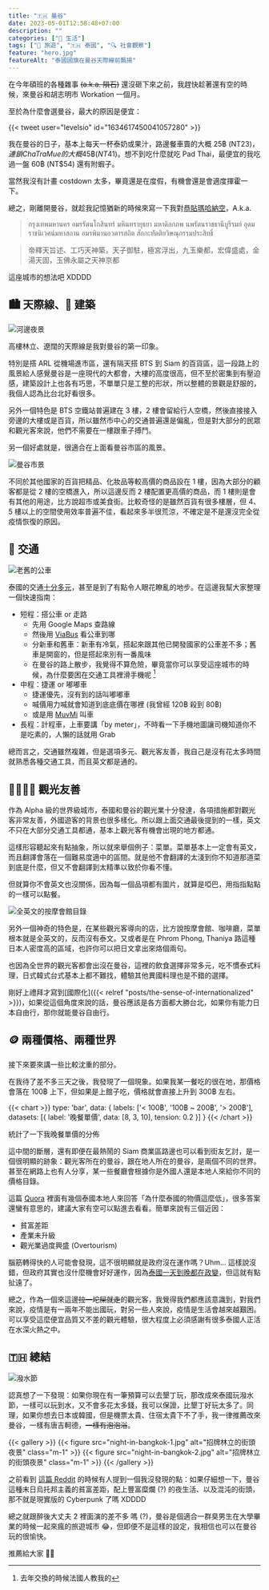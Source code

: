 ```yaml
---
title: "🇹🇭 曼谷"
date: 2023-05-01T12:58:48+07:00
description: ""
categories: ["🍫 生活"]
tags: ["🧳 旅遊", "🇹🇭 泰國", "🔍 社會觀察"]
feature: "hero.jpg"
featureAlt: "泰國國旗在曼谷天際線前飄揚"
---
```


在今年碩班的各種雜事 ~~(a.k.a. 隕石)~~ 還沒砸下來之前，我趕快趁著還有空的時候，來曼谷和胡志明市 Workation 一個月。

至於為什麼會選曼谷，最大的原因是便宜：

{{< tweet user="levelsio" id="1634617450041057280" >}}

我在曼谷的日子，基本上每天一杯泰奶或果汁，路邊餐車賣的大概 25฿ (NT$23)，連鎖 ChaTraMue 的大概 45฿ (NT$41)。想不到吃什麼就吃 Pad Thai，最便宜的我吃過一盤 60฿ (NT$54) 還有附蝦子。

當然我沒有計畫 costdown 太多，畢竟還是在度假，有機會還是會適度揮霍一下。

總之，剛離開曼谷，就趁我記憶猶新的時候來寫一下我對[恭貼瑪哈納空](https://zh.wikipedia.org/wiki/%E6%9B%BC%E8%B0%B7#%E6%81%AD%E8%B2%BC%E7%91%AA%E5%93%88%E7%B4%8D%E7%A9%BA%E7%9A%84%E8%A9%9E%E6%BA%90)，A.k.a.

> กรุงเทพมหานคร อมรรัตนโกสินทร์ มหินทรายุธยา มหาดิลกภพ นพรัตนราชธานีบูรีรมย์ อุดมราชนิเวศน์มหาสถาน อมรพิมานอวตารสถิต สักกะทัตติยวิษณุกรรมประสิทธิ์

> 帝釋天旨述、工巧天神築，天子御駐，極宮浮出，九玉樂都，宏偉盛處，金湯天固，玉佛永屬之天神京都

這座城市的想法吧 XDDDD

## 🏙️ 天際線、🏢 建築

![河邊夜景](iconsiam-night-view.jpg "從 [ICONSIAM](https://goo.gl/maps/6anugWLBEzqwvY1d7) 可以看到漂亮的昭披耶河夜景，可惜 iPhone 的夜拍正常無法發揮：）")

高樓林立、遼闊的天際線是我對曼谷的第一印象。

特別是搭 ARL 從機場進市區，還有隔天搭 BTS 到 Siam 的百貨區，這一段路上的風景給人感覺曼谷是一座現代的大都會，大樓的高度很高，但不至於密集到有壓迫感，建築設計上也各有巧思，不單單只是工整的形狀，所以整體的景觀是舒服的，我個人認為比台北好看很多。

另外一個特色是 BTS 空鐵站普遍建在 3 樓，2 樓會留給行人空橋，然後直接接入旁邊的大樓或是百貨，所以雖然市中心的交通普遍還是偏亂，但是對大部分的民眾和觀光客來說，他們不需要在一樓跟車子搏鬥。

另一個好處就是，很適合在上面看曼谷市區的風景。

![曼谷市景](ratchadamri-road.jpg "白天從 BTS 下的空橋 Ratchadamri 大道")

不同於其他國家的百貨把精品、化妝品等較高價的商品設在 1 樓，因為大部分的顧客都是從 2 樓的空橋進入，所以這邊反而 2 樓配置更高價的商品，而 1 樓則是會有其他的用途，比方說超市或美食街。比較奇怪的是雖然百貨有很多樓層，但 4、5 樓以上的空間使用效率普遍不佳，看起來多半很荒涼，不確定是不是還沒完全從疫情恢復的原因。

## 🚦 交通

![老舊的公車](old-bangkok-bus.jpg "曼谷的舊公車，推薦所有人都應該體驗一下")


泰國的交通[十分多元](https://bkk.com.tw/bangkok-traffic-collection/)，甚至是到了有點令人眼花瞭亂的地步。在這邊我幫大家整理一個快速指南：

- 短程：搭公車 or 走路
  - 先用 Google Maps 查路線
  - 然後用 [ViaBus](https://apps.apple.com/app/id1074208600) 看公車到哪
  - 分新車和舊車：新車有冷氣，搭起來跟其他已開發國家的公車差不多；舊車是開窗的，但是搭起來別有一番風味
  - 在曼谷的路上散步，我覺得不算危險，畢竟當你可以享受這座城市的時候，為什麼要困在交通工具裡滑手機呢 [^1]
- 中程：捷運 or 嘟嘟車
  - 捷運優先，沒有到的話叫嘟嘟車
  - 喊價用力喊就會知道到底底價在哪裡 (我曾經 120฿ 殺到 80฿)
  - 或是用 [MuvMi](https://apps.apple.com/app/id1410088538) 叫車
- 長程：計程車，上車要講「by meter」，不時看一下手機地圖讓司機知道你不是吃素的，人懶的話就用 Grab

總而言之，交通雖然複雜，但是選項多元、觀光客友善，我自己是沒有花太多時間就熟悉各種交通工具，而且英文都是通的。

## 🫱🏻‍🫲🏽 觀光友善

作為 Alpha 級的世界級城市，泰國和曼谷的觀光業十分發達，各項措施都對觀光客非常友善，外國遊客的背景也很多樣化。所以跟上面交通最後提到的一樣，英文不只在大部分交通工具都通，基本上觀光客有機會出現的地方都通。

這樣形容聽起來有點抽象，所以就來舉個例子：菜單。菜單基本上一定會有英文，而且翻譯會落在一個難易度適中的區間。就是他不會翻譯的太淺到你不知道那道菜到底是什麼，但又不會翻譯到太精準以致於你看不懂。

但就算你不會英文也沒關係，因為每一個品項都有圖片，就算是啞巴，用指指點點的一樣可以點餐。

![全英文的按摩會館目錄](english-menu.jpg)

另外一個神奇的特色是，在某些觀光客導向的店，比方說按摩會館、咖啡廳，菜單根本就是全英文的，反而沒有泰文。又或者是在 Phrom Phong, Thaniya 路這種日本人密度高的區域，也許你可以把日文拿出來烙個兩句。

也因為全世界的觀光客都會出沒在曼谷，這裡的飲食選擇非常多元，吃不慣泰式料理，日式韓式台式基本上都不難找，體驗其他異國料理也是不錯的選擇。

剛好上禮拜才寫到[國際化]({{< relref "posts/the-sense-of-internationalized" >}})，如果從這個角度來說的話，曼谷應該是各方面都大勝台北，如果你有能力日本自由行，那你就能曼谷自由行。

## 🪙 兩種價格、兩種世界

接下來要來講一些比較沈重的部分。

在我待了差不多三天之後，我發現了一個現象。如果我某一餐吃的很在地，那價格會落在 100฿ 上下，但如果是上館子吃，價格就會直接上升到 300฿ 左右。

{{< chart >}} type: 'bar', data: { labels: ['< 100฿', '100฿ ~ 200฿', '> 200฿'], datasets: [{ label: '晚餐單價', data: [8, 3, 10], tension: 0.2 }] } {{< /chart >}}
<figcaption>統計了一下我晚餐單價的分佈</figcaption>

這中間的斷層，還有即便在最熱鬧的 Siam 商業區路邊也可以看到街友乞討，是一個很明顯的跡象：觀光客所在的曼谷，跟在地人所在的曼谷，是兩個不同的世界。甚至在網路上也有人分享，某一些餐廳會根據你是外國人還是本地人來給你不同的價格目錄。

這篇 [Quora](https://www.quora.com/Why-is-everything-in-Thailand-so-cheap) 裡面有幾個泰國本地人來回答「為什麼泰國的物價這麼低」，很多答案還蠻有意思的，建議大家有空可以點進去看看。簡單來說有三個近因：

- 貧富差距
- 產業未升級
- 觀光業過度興盛 (Overtourism)

腦筋轉得快的人可能會發現，這不很明顯就是政府沒在運作嗎？Uhm... 這樣說沒錯，但政府其實也沒什麼機會好好運作，因為[泰國一天到晚都在政變](https://zh.wikipedia.org/wiki/%E6%B3%B0%E5%9C%8B%E6%94%BF%E8%AE%8A)，但這就有點扯遠了。

總之，作為一個來這邊~~拉一坨屎就走~~的觀光客，我覺得我們都應該意識到，對我們來說，疫情是有一兩年不能出國玩，對另一些人來說，疫情是生活會越來越艱困。可以享受這麼便宜品質又不差的觀光體驗，很大程度上必須感謝有很多泰國人正活在水深火熱之中。

## 🇹🇭 總結

![潑水節](songkran-festival.jpg "剛好我在泰國的期間有和潑水節重疊，玩的比我想像的還開心 😆😆😆")

認真想了一下發現：如果你現在有一筆預算可以去墾丁玩，那改成來泰國玩潑水節，一樣可以玩到水，又不會多花太多錢，我可以保證，比墾丁好玩太多了。同理，如果你想去日本或韓國，但是機票太貴、住宿太貴下不了手，我一律推薦改來曼谷，一樣有唐吉軻德，~~一樣有泡泡浴~~。

{{< gallery >}}
    {{< figure src="night-in-bangkok-1.jpg" alt="招牌林立的街頭夜景" class="m-1" >}}
    {{< figure src="night-in-bangkok-2.jpg" alt="招牌林立的街頭夜景" class="m-1" >}}
{{< /gallery >}}
<figcaption>之前看到 <a href="https://www.reddit.com/r/digitalnomad/comments/12zxwwk/bangkok_overrated/">這篇 Reddit</a> 的時候有人提到一個我沒發現的點：如果仔細想一下，曼谷這種末日烏托邦主義的貧富差距，配上豐富糜爛 (?) 的夜生活、以及混沌的街頭，那不就是現實版的 Cyberpunk 了嗎 XDDDD</figcaption>

總之就跟醉後大丈夫 2 裡面演的差不多 嗎 (?)，曼谷是個適合一群臭男生在大學畢業的時候一起來瘋的旅遊城市 😂，但即便不是這樣的設定，我相信也可以在曼谷玩的很愉快。

推薦給大家 👍🏻

[^1]: 去年交換的時候法國人教我的
